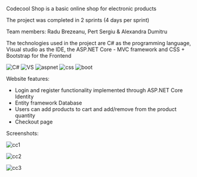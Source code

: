 Codecool Shop is a basic online shop for electronic products

The project was completed in 2 sprints (4 days per sprint)

Team members: Radu Brezeanu, Pert Sergiu & Alexandra Dumitru

The technologies used in the project are C# as the programming language, Visual studio as the IDE, the ASP.NET Core - MVC framework and CSS + Bootstrap for the Frontend

![C#](https://user-images.githubusercontent.com/89579316/185113100-f71d180a-1f64-449c-be0e-e7a5b2d406e5.jpg)
![VS](https://user-images.githubusercontent.com/89579316/185113105-c6b9943b-79ec-45bd-b1c5-1f7ab0d37d22.jpg)
![aspnet](https://user-images.githubusercontent.com/89579316/185113117-f7a60d62-d633-4d8e-bf97-4ba70cababfd.jpg)
![css](https://user-images.githubusercontent.com/89579316/185113132-5703422f-c8d4-4841-9cd7-cbe083a1dd27.jpg)
![boot](https://user-images.githubusercontent.com/89579316/185113138-adc0d82b-fa74-46f7-8f63-889abed14313.jpg)

Website features:
- Login and register functionality implemented through ASP.NET Core Identity
- Entity framework Database
- Users can add products to cart and add/remove from the product quantity
- Checkout page

Screenshots:

![cc1](https://user-images.githubusercontent.com/89579316/185113520-60eb9863-9812-4736-8a81-fb0e2c4dd6af.JPG)

![cc2](https://user-images.githubusercontent.com/89579316/185113529-22fb3c73-ee8a-4ae8-b66d-4568f2a033be.JPG)

![cc3](https://user-images.githubusercontent.com/89579316/185113536-5a33c016-db05-42c2-9bb2-04055cb58679.JPG)
